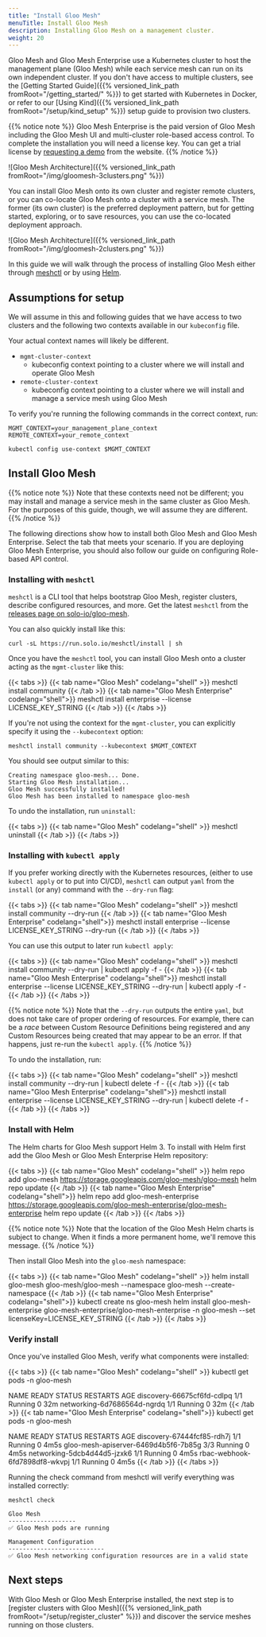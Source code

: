 ```yaml
---
title: "Install Gloo Mesh"
menuTitle: Install Gloo Mesh
description: Installing Gloo Mesh on a management cluster.
weight: 20
---
```


Gloo Mesh and Gloo Mesh Enterprise use a Kubernetes cluster to host the management plane (Gloo Mesh) while each service mesh can run on its own independent cluster. If you don't have access to multiple clusters, see the [Getting Started Guide]({{% versioned_link_path fromRoot="/getting_started/" %}}) to get started with Kubernetes in Docker, or refer to our [Using Kind]({{% versioned_link_path fromRoot="/setup/kind_setup" %}}) setup guide to provision two clusters.

{{% notice note %}}
Gloo Mesh Enterprise is the paid version of Gloo Mesh including the Gloo Mesh UI and multi-cluster role-based access control. To complete the installation you will need a license key. You can get a trial license by [requesting a demo](https://www.solo.io/products/gloo-mesh/) from the website.
{{% /notice %}}

![Gloo Mesh Architecture]({{% versioned_link_path fromRoot="/img/gloomesh-3clusters.png" %}})

You can install Gloo Mesh onto its own cluster and register remote clusters, or you can co-locate Gloo Mesh onto a cluster with a service mesh. The former (its own cluster) is the preferred deployment pattern, but for getting started, exploring, or to save resources, you can use the co-located deployment approach.

![Gloo Mesh Architecture]({{% versioned_link_path fromRoot="/img/gloomesh-2clusters.png" %}})

In this guide we will walk through the process of installing Gloo Mesh either through [meshctl](#installing-with-meshctl) or by using [Helm](#install-with-helm).

## Assumptions for setup

We will assume in this and following guides that we have access to two clusters and the following two contexts available in our `kubeconfig` file. 

Your actual context names will likely be different.

* `mgmt-cluster-context`
    - kubeconfig context pointing to a cluster where we will install and operate Gloo Mesh
* `remote-cluster-context`
    - kubeconfig context pointing to a cluster where we will install and manage a service mesh using Gloo Mesh 

To verify you're running the following commands in the correct context, run:

```shell
MGMT_CONTEXT=your_management_plane_context
REMOTE_CONTEXT=your_remote_context

kubectl config use-context $MGMT_CONTEXT
```

## Install Gloo Mesh

{{% notice note %}}
Note that these contexts need not be different; you may install and manage a service mesh in the same cluster as Gloo Mesh. For the purposes of this guide, though, we will assume they are different.
{{% /notice %}}

The following directions show how to install both Gloo Mesh and Gloo Mesh Enterprise. Select the tab that meets your scenario. If you are deploying Gloo Mesh Enterprise, you should also follow our guide on configuring Role-based API control.

### Installing with `meshctl`

`meshctl` is a CLI tool that helps bootstrap Gloo Mesh, register clusters, describe configured resources, and more. Get the latest `meshctl` from the [releases page on solo-io/gloo-mesh](https://github.com/solo-io/gloo-mesh/releases).

You can also quickly install like this:

```shell
curl -sL https://run.solo.io/meshctl/install | sh
```

Once you have the `meshctl` tool, you can install Gloo Mesh onto a cluster acting as the `mgmt-cluster` like this:

{{< tabs >}}
{{< tab name="Gloo Mesh" codelang="shell" >}}
meshctl install community
{{< /tab >}}
{{< tab name="Gloo Mesh Enterprise" codelang="shell">}}
meshctl install enterprise --license LICENSE_KEY_STRING
{{< /tab >}}
{{< /tabs >}}

If you're not using the context for the `mgmt-cluster`, you can explicitly specify it using the `--kubecontext` option:

```shell
meshctl install community --kubecontext $MGMT_CONTEXT
```

You should see output similar to this:

```shell
Creating namespace gloo-mesh... Done.
Starting Gloo Mesh installation...
Gloo Mesh successfully installed!
Gloo Mesh has been installed to namespace gloo-mesh
```

To undo the installation, run `uninstall`:

{{< tabs >}}
{{< tab name="Gloo Mesh" codelang="shell" >}}
meshctl uninstall
{{< /tab >}}
{{< /tabs >}}

### Installing with `kubectl apply`

If you prefer working directly with the Kubernetes resources, (either to use `kubectl apply` or to put into CI/CD), `meshctl` can output `yaml` from the `install` (or any) command with the `--dry-run` flag:

{{< tabs >}}
{{< tab name="Gloo Mesh" codelang="shell" >}}
meshctl install community --dry-run
{{< /tab >}}
{{< tab name="Gloo Mesh Enterprise" codelang="shell">}}
meshctl install enterprise --license LICENSE_KEY_STRING --dry-run
{{< /tab >}}
{{< /tabs >}}

You can use this output to later run `kubectl apply`:

{{< tabs >}}
{{< tab name="Gloo Mesh" codelang="shell" >}}
meshctl install community --dry-run | kubectl apply -f -
{{< /tab >}}
{{< tab name="Gloo Mesh Enterprise" codelang="shell">}}
meshctl install enterprise --license LICENSE_KEY_STRING --dry-run | kubectl apply -f -
{{< /tab >}}
{{< /tabs >}}

{{% notice note %}}
Note that the `--dry-run` outputs the entire `yaml`, but does not take care of proper ordering of resources. For example, there can be a *race* between Custom Resource Definitions being registered and any Custom Resources being created that may appear to be an error. If that happens, just re-run the `kubectl apply`.
{{% /notice %}}

To undo the installation, run:

{{< tabs >}}
{{< tab name="Gloo Mesh" codelang="shell" >}}
meshctl install community --dry-run | kubectl delete -f -
{{< /tab >}}
{{< tab name="Gloo Mesh Enterprise" codelang="shell">}}
meshctl install enterprise --license LICENSE_KEY_STRING --dry-run | kubectl delete -f -
{{< /tab >}}
{{< /tabs >}}

### Install with Helm

The Helm charts for Gloo Mesh support Helm 3. To install with Helm first add the Gloo Mesh or Gloo Mesh Enterprise Helm repository:

{{< tabs >}}
{{< tab name="Gloo Mesh" codelang="shell" >}}
helm repo add gloo-mesh https://storage.googleapis.com/gloo-mesh/gloo-mesh
helm repo update
{{< /tab >}}
{{< tab name="Gloo Mesh Enterprise" codelang="shell">}}
helm repo add gloo-mesh-enterprise https://storage.googleapis.com/gloo-mesh-enterprise/gloo-mesh-enterprise
helm repo update
{{< /tab >}}
{{< /tabs >}}

{{% notice note %}}
Note that the location of the Gloo Mesh Helm charts is subject to change. When it finds a more permanent home, we'll remove this message.
{{% /notice %}}

Then install Gloo Mesh into the `gloo-mesh` namespace:


{{< tabs >}}
{{< tab name="Gloo Mesh" codelang="shell" >}}
helm install gloo-mesh gloo-mesh/gloo-mesh --namespace gloo-mesh --create-namespace
{{< /tab >}}
{{< tab name="Gloo Mesh Enterprise" codelang="shell">}}
kubectl create ns gloo-mesh
helm install gloo-mesh-enterprise gloo-mesh-enterprise/gloo-mesh-enterprise -n gloo-mesh --set licenseKey=LICENSE_KEY_STRING
{{< /tab >}}
{{< /tabs >}}


### Verify install
Once you've installed Gloo Mesh, verify what components were installed:

{{< tabs >}}
{{< tab name="Gloo Mesh" codelang="shell" >}}
kubectl get pods -n gloo-mesh

NAME                          READY   STATUS    RESTARTS   AGE
discovery-66675cf6fd-cdlpq    1/1     Running   0          32m
networking-6d7686564d-ngrdq   1/1     Running   0          32m
{{< /tab >}}
{{< tab name="Gloo Mesh Enterprise" codelang="shell">}}
kubectl get pods -n gloo-mesh

NAME                                   READY   STATUS    RESTARTS   AGE
discovery-67444fcf85-rdh7j             1/1     Running   0          4m5s
gloo-mesh-apiserver-6469d4b5f6-7b85g   3/3     Running   0          4m5s
networking-5dcb4d44d5-jzxk6            1/1     Running   0          4m5s
rbac-webhook-6fd7898df8-wkvpj          1/1     Running   0          4m5s
{{< /tab >}}
{{< /tabs >}}

Running the check command from meshctl will verify everything was installed correctly:

```shell
meshctl check
```

```shell
Gloo Mesh
-------------------
✅ Gloo Mesh pods are running

Management Configuration
---------------------------
✅ Gloo Mesh networking configuration resources are in a valid state
```

## Next steps

With Gloo Mesh or Gloo Mesh Enterprise installed, the next step is to [register clusters with Gloo Mesh]({{% versioned_link_path fromRoot="/setup/register_cluster" %}}) and discover the service meshes running on those clusters.



